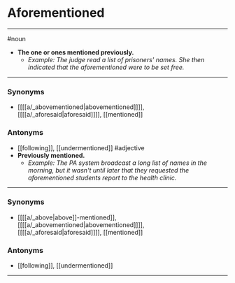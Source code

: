 # Aforementioned
---
#noun
- **The one or ones mentioned previously.**
	- _Example: The judge read a list of prisoners' names. She then indicated that the aforementioned were to be set free._
---
### Synonyms
- [[[[a/_abovementioned|abovementioned]]]], [[[[a/_aforesaid|aforesaid]]]], [[mentioned]]
### Antonyms
- [[following]], [[undermentioned]]
#adjective
- **Previously mentioned.**
	- _Example: The PA system broadcast a long list of names in the morning, but it wasn't until later that they requested the aforementioned students report to the health clinic._
---
### Synonyms
- [[[[a/_above|above]]-mentioned]], [[[[a/_abovementioned|abovementioned]]]], [[[[a/_aforesaid|aforesaid]]]], [[mentioned]]
### Antonyms
- [[following]], [[undermentioned]]
---
